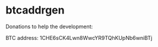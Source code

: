 btcaddrgen
==========
Donations to help the development:

BTC address: 1CHE6sCK4Lwn8WwcYR9TQhKUpNb6wniBTj
